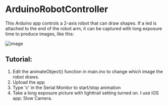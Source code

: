 # ArduinoRobotController

This Arduino app controls a 2-axis robot that can draw shapes. If a led is attached to the end of the robot arm, it can be captured with long exposure time to produce images, like this:

![image](https://github.com/rant4la/ArduinoRobotDrawer/assets/33716618/4cbb4506-a764-45a7-abed-63164a46aa7e)

## Tutorial:

1. Edit the animateObject() function in main.ino to change which image the robot draws.
2. Upload the app
3. Type 'c' in the Serial Monitor to start/stop animation
4. Take a long exposure picture with lighttrail setting turned on. I use iOS app: Slow Camera.


